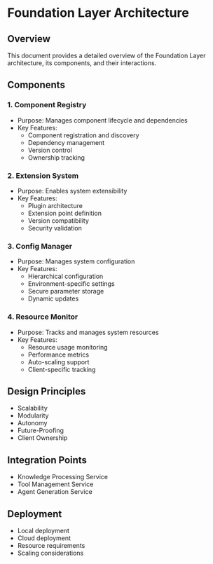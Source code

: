 # Foundation Layer Architecture

## Overview
This document provides a detailed overview of the Foundation Layer architecture, its components, and their interactions.

## Components

### 1. Component Registry
- Purpose: Manages component lifecycle and dependencies
- Key Features:
  - Component registration and discovery
  - Dependency management
  - Version control
  - Ownership tracking

### 2. Extension System
- Purpose: Enables system extensibility
- Key Features:
  - Plugin architecture
  - Extension point definition
  - Version compatibility
  - Security validation

### 3. Config Manager
- Purpose: Manages system configuration
- Key Features:
  - Hierarchical configuration
  - Environment-specific settings
  - Secure parameter storage
  - Dynamic updates

### 4. Resource Monitor
- Purpose: Tracks and manages system resources
- Key Features:
  - Resource usage monitoring
  - Performance metrics
  - Auto-scaling support
  - Client-specific tracking

## Design Principles
- Scalability
- Modularity
- Autonomy
- Future-Proofing
- Client Ownership

## Integration Points
- Knowledge Processing Service
- Tool Management Service
- Agent Generation Service

## Deployment
- Local deployment
- Cloud deployment
- Resource requirements
- Scaling considerations 